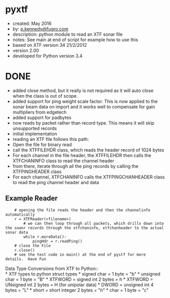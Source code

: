 pyxtf
=====
* created:       May 2016
* by:            p.kennedy@fugro.com
* description:   python module to read an XTF sonar file
* notes:         See main at end of script for example how to use this
* based on XTF version 34 21/2/2012
* version 2.00
* developed for Python version 3.4 

DONE
====
* added close method, but it really is not required as it will auto close when the class is out of scope.
* added support for ping weight scale factor.  This is now applied to the sonar beam data on import and it works well to compensate for gain multipliers from edgetech 
* added support for padbytes
* now reads by packet rather than record type.  This means it will skip unsupported records 
* initial implementation
* reading an XTF file follows this path:
* Open the file for binary read
* call the XTFFILEHDR class, which reads the header record of 1024 bytes
* For each channel in the file header, the XTFFILEHDR then calls the XTFCHANINFO class to read the channel header
* from there, iterate through all the ping records by calling the XTFPINGHEADER class
* For each channel, XTFCHANINFO calls the XTFPINGCHANHEADER class to read the ping channel header and data

Example Reader
-------
```
    # opening the file reads the header and then the channelinfo automatically
    r = XTFReader(<filename>)
        # we can then loop through all packets, which drills down into the soanr records through the xtfchaninfo, xtfchanheader to the actual sonar data 
        while r.moreData():
            pingHdr = r.readPing()
    # close the File 
    r.close()
    # see the test code in main() at the end of pystf for more details.  Have Fun
```
Data Type Conversions from XTF to Python::     
    * XTF types to python struct types
    * signed char = 1 byte = "b"
    * unsigned char = 1 byte = "B"
    * XTFWORD = signed int 2 bytes = h
    * XTFWORD = UNsigned int 2 bytes = H (for unipolar data)
    * DWORD = unsigned int 4 bytes = "L"
    * short = short integer 2 bytes = "h"
    * char = 1 byte = "c"
